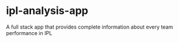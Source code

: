 # ipl-analysis-app
A full stack app that provides complete information about every team performance in IPL
